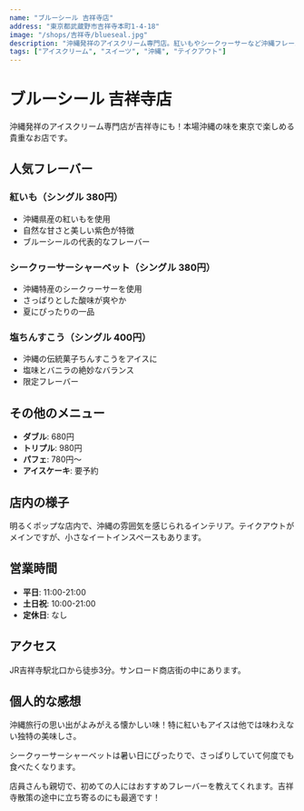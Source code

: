 ```yaml
---
name: "ブルーシール 吉祥寺店"
address: "東京都武蔵野市吉祥寺本町1-4-18"
image: "/shops/吉祥寺/blueseal.jpg"
description: "沖縄発祥のアイスクリーム専門店。紅いもやシークヮーサーなど沖縄フレーバーが人気。"
tags: ["アイスクリーム", "スイーツ", "沖縄", "テイクアウト"]
---
```


# ブルーシール 吉祥寺店

沖縄発祥のアイスクリーム専門店が吉祥寺にも！本場沖縄の味を東京で楽しめる貴重なお店です。

## 人気フレーバー

### 紅いも（シングル 380円）
- 沖縄県産の紅いもを使用
- 自然な甘さと美しい紫色が特徴
- ブルーシールの代表的なフレーバー

### シークヮーサーシャーベット（シングル 380円）
- 沖縄特産のシークヮーサーを使用
- さっぱりとした酸味が爽やか
- 夏にぴったりの一品

### 塩ちんすこう（シングル 400円）
- 沖縄の伝統菓子ちんすこうをアイスに
- 塩味とバニラの絶妙なバランス
- 限定フレーバー

## その他のメニュー

- **ダブル**: 680円
- **トリプル**: 980円
- **パフェ**: 780円〜
- **アイスケーキ**: 要予約

## 店内の様子

明るくポップな店内で、沖縄の雰囲気を感じられるインテリア。テイクアウトがメインですが、小さなイートインスペースもあります。

## 営業時間

- **平日**: 11:00-21:00
- **土日祝**: 10:00-21:00
- **定休日**: なし

## アクセス

JR吉祥寺駅北口から徒歩3分。サンロード商店街の中にあります。

## 個人的な感想

沖縄旅行の思い出がよみがえる懐かしい味！特に紅いもアイスは他では味わえない独特の美味しさ。

シークヮーサーシャーベットは暑い日にぴったりで、さっぱりしていて何度でも食べたくなります。

店員さんも親切で、初めての人にはおすすめフレーバーを教えてくれます。吉祥寺散策の途中に立ち寄るのにも最適です！ 